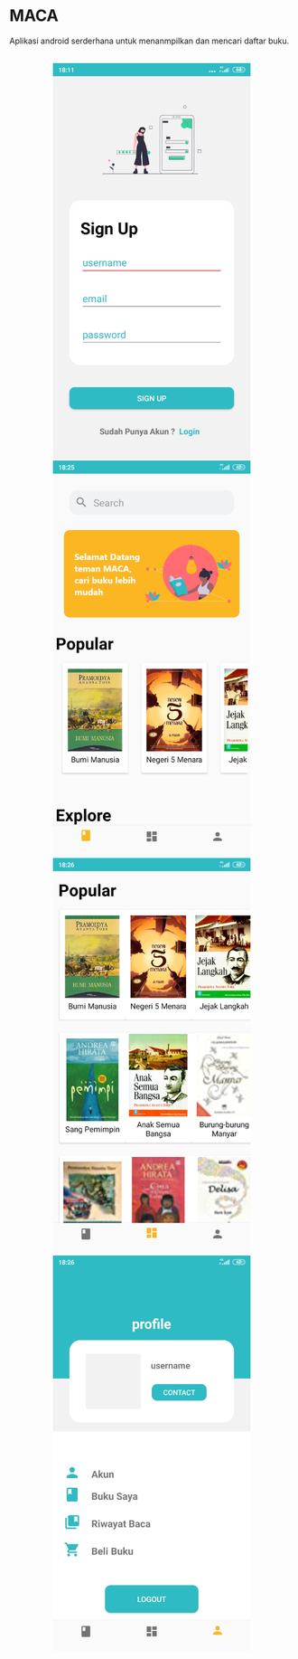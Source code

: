 # MACA

Aplikasi android serderhana untuk menanmpilkan dan mencari daftar buku.

<p align="center">
<br>
   <img src="https://github.com/fajjarnr/MACA/blob/master/screen/Screenshot_2020-06-27-18-11-04-199_com.example.maca.jpg" border="0" width="350">
   <img src="https://github.com/fajjarnr/MACA/blob/master/screen/Screenshot_2020-06-27-18-25-46-904_com.example.maca.jpg" border="0" width="350">
   <img src="https://github.com/fajjarnr/MACA/blob/master/screen/Screenshot_2020-06-27-18-26-00-638_com.example.maca.jpg" border="0" width="350">
   <img src="https://github.com/fajjarnr/MACA/blob/master/screen/Screenshot_2020-06-27-18-26-10-243_com.example.maca.jpg" border="0" width="350">
</p>
